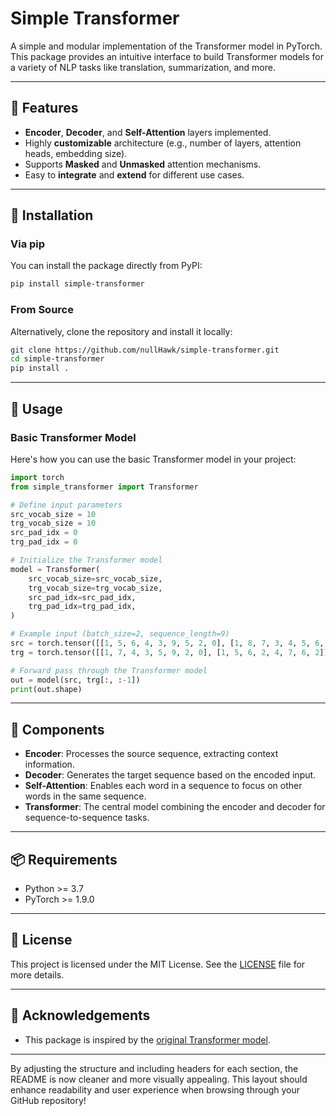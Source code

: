 
# Simple Transformer

A simple and modular implementation of the Transformer model in PyTorch. This package provides an intuitive interface to build Transformer models for a variety of NLP tasks like translation, summarization, and more.

---

## 🌟 Features

- **Encoder**, **Decoder**, and **Self-Attention** layers implemented.
- Highly **customizable** architecture (e.g., number of layers, attention heads, embedding size).
- Supports **Masked** and **Unmasked** attention mechanisms.
- Easy to **integrate** and **extend** for different use cases.

---

## 🚀 Installation

### Via pip

You can install the package directly from PyPI:

```bash
pip install simple-transformer
```

### From Source

Alternatively, clone the repository and install it locally:

```bash
git clone https://github.com/nullHawk/simple-transformer.git
cd simple-transformer
pip install .
```

---

## 📝 Usage

### Basic Transformer Model

Here's how you can use the basic Transformer model in your project:

```python
import torch
from simple_transformer import Transformer

# Define input parameters
src_vocab_size = 10
trg_vocab_size = 10
src_pad_idx = 0
trg_pad_idx = 0

# Initialize the Transformer model
model = Transformer(
    src_vocab_size=src_vocab_size,
    trg_vocab_size=trg_vocab_size,
    src_pad_idx=src_pad_idx,
    trg_pad_idx=trg_pad_idx,
)

# Example input (batch_size=2, sequence_length=9)
src = torch.tensor([[1, 5, 6, 4, 3, 9, 5, 2, 0], [1, 8, 7, 3, 4, 5, 6, 7, 2]])
trg = torch.tensor([[1, 7, 4, 3, 5, 9, 2, 0], [1, 5, 6, 2, 4, 7, 6, 2]])

# Forward pass through the Transformer model
out = model(src, trg[:, :-1])
print(out.shape)
```

---

## 🔧 Components

- **Encoder**: Processes the source sequence, extracting context information.
- **Decoder**: Generates the target sequence based on the encoded input.
- **Self-Attention**: Enables each word in a sequence to focus on other words in the same sequence.
- **Transformer**: The central model combining the encoder and decoder for sequence-to-sequence tasks.

---

## 📦 Requirements

- Python >= 3.7
- PyTorch >= 1.9.0

---

## 📄 License

This project is licensed under the MIT License. See the [LICENSE](LICENSE) file for more details.

---

## 🙏 Acknowledgements

- This package is inspired by the [original Transformer model](https://arxiv.org/abs/1706.03762).

---

By adjusting the structure and including headers for each section, the README is now cleaner and more visually appealing. This layout should enhance readability and user experience when browsing through your GitHub repository!